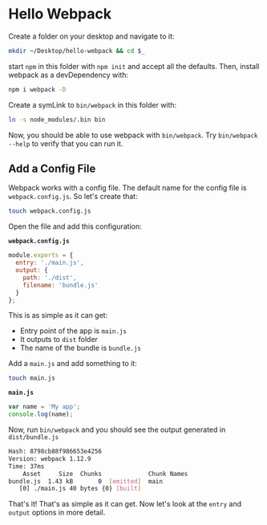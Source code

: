 # Hello Webpack

Create a folder on your desktop and navigate to it:

```bash
mkdir ~/Desktop/hello-webpack && cd $_
```

start `npm` in this folder with `npm init` and accept all the defaults. Then, install webpack as a devDependency with:

```bash
npm i webpack -D
```

Create a symLink to `bin/webpack` in this folder with:

```bash
ln -s node_modules/.bin bin
```

Now, you should be able to use webpack with `bin/webpack`. Try `bin/webpack --help` to verify that you can run it.

## Add a Config File

Webpack works with a config file. The default name for the config file is `webpack.config.js`. So let's create that:

```bash
touch webpack.config.js
```

Open the file and add this configuration:

**`webpack.config.js`**

```javascript
module.exports = {
  entry: './main.js',
  output: {
    path: './dist',
    filename: 'bundle.js'
  }
};
```

This is as simple as it can get:

- Entry point of the app is `main.js`
- It outputs to `dist` folder
- The name of the bundle is `bundle.js`

Add a `main.js` and add something to it:

```bash
touch main.js
```

**`main.js`**

```javascript
var name = 'My app';
console.log(name);
```

Now, run `bin/webpack` and you should see the output generated in `dist/bundle.js`

```bash
Hash: 8798cb88f986653e4256
Version: webpack 1.12.9
Time: 37ms
    Asset     Size  Chunks             Chunk Names
bundle.js  1.43 kB       0  [emitted]  main
   [0] ./main.js 40 bytes {0} [built]
```

That's it! That's as simple as it can get. Now let's look at the `entry` and `output` options in more detail.

